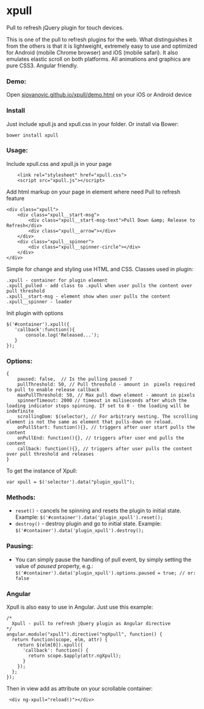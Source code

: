xpull
=====

Pull to refresh jQuery plugin for touch devices.

This is one of the pull to refresh plugins for the web. What distinguishes it from the others is that it is lightweight, extremely easy to use and optimized for Android (mobile Chrome browser) and iOS (mobile safari). It also emulates elastic scroll on both platforms.
All animations and graphics are pure CSS3. Angular friendly.

### Demo:

Open [sjovanovic.github.io/xpull/demo.html](http://sjovanovic.github.io/xpull/demo.html) on your iOS or Android device

### Install

Just include xpull.js and xpull.css in your folder. 
Or install via Bower:

```
bower install xpull
```


### Usage:

Include xpull.css and xpull.js in your page
```
    <link rel="stylesheet" href="xpull.css">
    <script src="xpull.js"></script>
```

Add html markup on your page in element where need Pull to refresh feature
```
<div class="xpull">
    <div class="xpull__start-msg">
        <div class="xpull__start-msg-text">Pull Down &amp; Release to Refresh</div>
        <div class="xpull__arrow"></div>
    </div>
    <div class="xpull__spinner">
        <div class="xpull__spinner-circle"></div>
    </div>
</div>
```
Simple for change and styling use HTML and CSS.
Classes used in plugin:
```
.xpull - container for plugin element
.xpull_pulled - add class to .xpull when user pulls the content over pull threshold
.xpull__start-msg - element show when user pulls the content
.xpull__spinner - loader
```

Init plugin with options
 ```
$('#container').xpull({
    'callback':function(){
        console.log('Released...');
    }
});
 ```

### Options:

``` 
{
    paused: false,  // Is the pulling paused ?
    pullThreshold: 50, // Pull threshold - amount in  pixels required to pull to enable release callback
    maxPullThreshold: 50, // Max pull down element - amount in pixels
    spinnerTimeout: 2000 // timeout in miliseconds after which the loading indicator stops spinning. If set to 0 - the loading will be indefinite
    scrollingDom: $(selector), // For arbitrary nesting. The scrolling element is not the same as element that pulls-down on reload. 
    onPullStart: function(){}, // triggers after user start pulls the content 
    onPullEnd: function(){}, // triggers after user end pulls the content 
    callback: function(){}, // triggers after user pulls the content over pull threshold and releases
}
``` 

 To get the instance of Xpull:

 ```
 var xpull = $('selector').data("plugin_xpull");
 ```

### Methods:

 * `reset()` - cancels he spinning and resets the plugin to initial state. Example: `$('#container').data('plugin_xpull').reset();`
 * `destroy()` - destroy plugin and go to initial state. Example: `$('#container').data('plugin_xpull').destroy();`
 
### Pausing:

* You can simply pause the handling of pull event, by simply setting the value of *paused* property, e.g.:
`$('#container').data('plugin_xpull').options.paused = true; // or: false`

### Angular

Xpull is also easy to use in Angular. Just use this example:

```
/*
  Xpull - pull to refresh jQuery plugin as Angular directive
*/
angular.module("xpull").directive("ngXpull", function() {
  return function(scope, elm, attr) {
    return $(elm[0]).xpull({
      'callback': function() {
        return scope.$apply(attr.ngXpull);
      }
    });
  };
});
```
Then in view add as attribute on your scrollable container:

```
 <div ng-xpull="reload()"></div>
```
